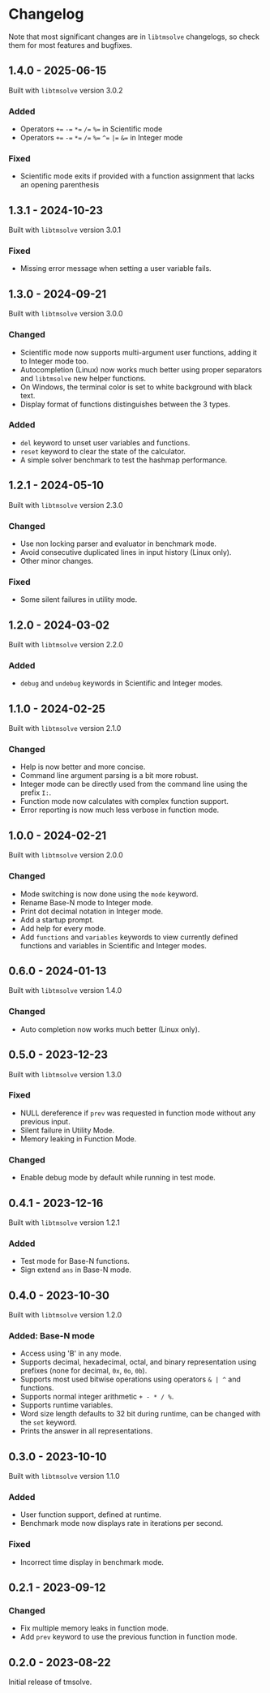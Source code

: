 # Changelog

Note that most significant changes are in `libtmsolve` changelogs, so check them for most features and bugfixes.

## 1.4.0 - 2025-06-15

Built with `libtmsolve` version 3.0.2

### Added

- Operators `+=` `-=` `*=` `/=` `%=` in Scientific mode
- Operators `+=` `-=` `*=` `/=` `%=` `^=` `|=` `&=` in Integer mode

### Fixed

- Scientific mode exits if provided with a function assignment that lacks an opening parenthesis

## 1.3.1 - 2024-10-23

Built with `libtmsolve` version 3.0.1

### Fixed

- Missing error message when setting a user variable fails.

## 1.3.0 - 2024-09-21

Built with `libtmsolve` version 3.0.0

### Changed

- Scientific mode now supports multi-argument user functions, adding it to Integer mode too.
- Autocompletion (Linux) now works much better using proper separators and `libtmsolve` new helper functions.
- On Windows, the terminal color is set to white background with black text.
- Display format of functions distinguishes between the 3 types.

### Added

- `del` keyword to unset user variables and functions.
- `reset` keyword to clear the state of the calculator.
- A simple solver benchmark to test the hashmap performance.

## 1.2.1 - 2024-05-10

Built with `libtmsolve` version 2.3.0

### Changed

- Use non locking parser and evaluator in benchmark mode.
- Avoid consecutive duplicated lines in input history (Linux only).
- Other minor changes.

### Fixed

- Some silent failures in utility mode.

## 1.2.0 - 2024-03-02

Built with `libtmsolve` version 2.2.0

### Added

- `debug` and `undebug` keywords in Scientific and Integer modes.


## 1.1.0 - 2024-02-25

Built with `libtmsolve` version 2.1.0

### Changed

- Help is now better and more concise.
- Command line argument parsing is a bit more robust.
- Integer mode can be directly used from the command line using the prefix `I:`.
- Function mode now calculates with complex function support.
- Error reporting is now much less verbose in function mode.

## 1.0.0 - 2024-02-21

Built with `libtmsolve` version 2.0.0

### Changed

- Mode switching is now done using the `mode` keyword.
- Rename Base-N mode to Integer mode.
- Print dot decimal notation in Integer mode.
- Add a startup prompt.
- Add help for every mode.
- Add `functions` and `variables` keywords to view currently defined functions and variables in Scientific and Integer modes.

## 0.6.0 - 2024-01-13

Built with `libtmsolve` version 1.4.0

### Changed

- Auto completion now works much better (Linux only).

## 0.5.0 - 2023-12-23

Built with `libtmsolve` version 1.3.0

### Fixed

- NULL dereference if `prev` was requested in function mode without any previous input.
- Silent failure in Utility Mode.
- Memory leaking in Function Mode.

### Changed

- Enable debug mode by default while running in test mode.

## 0.4.1 - 2023-12-16

Built with `libtmsolve` version 1.2.1

### Added

- Test mode for Base-N functions.
- Sign extend `ans` in Base-N mode.

## 0.4.0 - 2023-10-30

Built with `libtmsolve` version 1.2.0

### Added: Base-N mode

- Access using 'B' in any mode.
- Supports decimal, hexadecimal, octal, and binary representation using prefixes (none for decimal, `0x`, `0o`, `0b`).
- Supports most used bitwise operations using operators `& | ^` and functions.
- Supports normal integer arithmetic `+ - * / %`.
- Supports runtime variables.
- Word size length defaults to 32 bit during runtime, can be changed with the `set` keyword.
- Prints the answer in all representations.

## 0.3.0 - 2023-10-10

Built with `libtmsolve` version 1.1.0

### Added

- User function support, defined at runtime.
- Benchmark mode now displays rate in iterations per second.

### Fixed

- Incorrect time display in benchmark mode.

## 0.2.1 - 2023-09-12

### Changed

- Fix multiple memory leaks in function mode.
- Add `prev` keyword to use the previous function in function mode.

## 0.2.0 - 2023-08-22

Initial release of tmsolve.